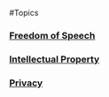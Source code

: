 #Topics 
### [Freedom of Speech](FreedomOfSpeech.md)
### [Intellectual Property](IP.md)
### [Privacy](PRIVACY.md)
